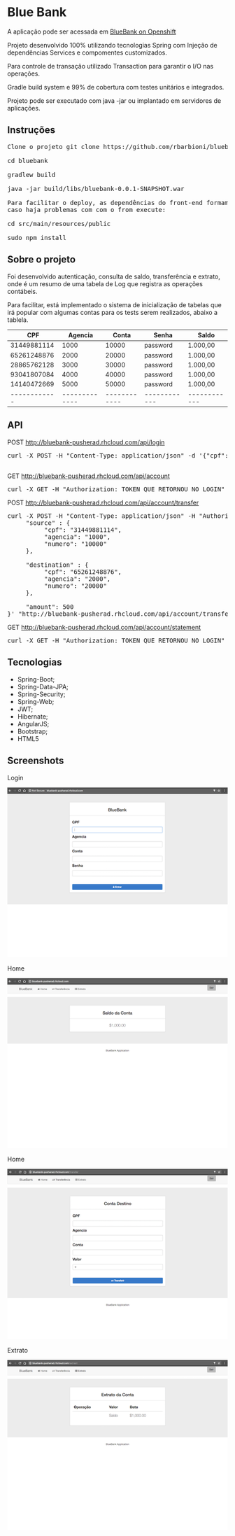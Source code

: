 # Blue Bank
A aplicação pode ser acessada em [BlueBank on Openshift](http://bluebank-pusherad.rhcloud.com)

Projeto desenvolvido 100% utilizando tecnologias Spring com Injeção de dependências Services e compomentes customizados.

Para controle de transação utilizado Transaction para garantir o I/O nas operações.

Gradle build system e 99% de cobertura com testes unitários e integrados.

Projeto pode ser executado com java -jar ou implantado em servidores de aplicações.

## Instruções

<pre>
Clone o projeto git clone https://github.com/rbarbioni/bluebank.git

cd bluebank

gradlew build

java -jar build/libs/bluebank-0.0.1-SNAPSHOT.war

Para facilitar o deploy, as dependências do front-end formam incluídas no projeto,
caso haja problemas com com o from execute:

cd src/main/resources/public

sudo npm install
</pre>

## Sobre o projeto

Foi desenvolvido autenticação, consulta de saldo, transferência e extrato, onde é um resumo de uma tabela de Log que registra as operações contábeis.

Para facilitar, está implementado o sistema de inicialização de tabelas que irá popular com algumas contas para os tests serem realizados, abaixo a tablela.


CPF | Agencia | Conta | Senha | Saldo |
------------ | ------------- | ------------ | ------------ | ------------ |
31449881114 | 1000 | 10000 | password | 1.000,00 |
65261248876 | 2000 | 20000 | password | 1.000,00 |
28865762128 | 3000 | 30000 | password | 1.000,00 |
93041807084 | 4000 | 40000 | password | 1.000,00 |
14140472669 | 5000 | 50000 | password | 1.000,00 |
------------ | ------------- | ------------ | ------------ | ------------ |


## API

POST
http://bluebank-pusherad.rhcloud.com/api/login
<pre>
curl -X POST -H "Content-Type: application/json" -d '{"cpf": "31449881114","agencia": "1000","numero": "10000","password": "5f4dcc3b5aa765d61d8327deb882cf99"}' "http://bluebank-pusherad.rhcloud.com/api/login"

</pre>

GET
http://bluebank-pusherad.rhcloud.com/api/account
<pre>
curl -X GET -H "Authorization: TOKEN_QUE_RETORNOU_NO_LOGIN" "http://bluebank-pusherad.rhcloud.com/api/account?cpf=31449881114&agencia=1000&numero=10000"
</pre>

POST
http://bluebank-pusherad.rhcloud.com/api/account/transfer
<pre>
curl -X POST -H "Content-Type: application/json" -H "Authorization: TOKEN_QUE_RETORNOU_NO_LOGIN" -d '{
     "source" : {
          "cpf": "31449881114",
          "agencia": "1000",
          "numero": "10000"
     },

     "destination" : {
          "cpf": "65261248876",
          "agencia": "2000",
          "numero": "20000"
     },

     "amount": 500
}' "http://bluebank-pusherad.rhcloud.com/api/account/transfer"
</pre>

GET
http://bluebank-pusherad.rhcloud.com/api/account/statement
<pre>
curl -X GET -H "Authorization: TOKEN_QUE_RETORNOU_NO_LOGIN" "http://bluebank-pusherad.rhcloud.com/api/statement?cpf=31449881114&agencia=1000&numero=10000"
</pre>


## Tecnologias
- Spring-Boot;
- Spring-Data-JPA;
- Spring-Security;
- Spring-Web;
- JWT;
- Hibernate;
- AngularJS;
- Bootstrap;
- HTML5


## Screenshots

Login

![Login](login.png)

Home

![Home](home.png)

Home

![Transfer](transfer.png)

Extrato

![Statement](statement.png)


